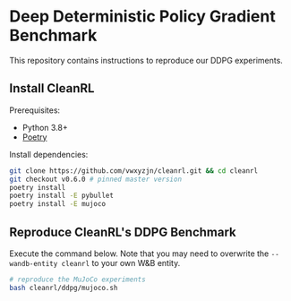 # Deep Deterministic Policy Gradient Benchmark

This repository contains instructions to reproduce our DDPG experiments.

## Install CleanRL

Prerequisites:
* Python 3.8+
* [Poetry](https://python-poetry.org)

Install dependencies:

```bash
git clone https://github.com/vwxyzjn/cleanrl.git && cd cleanrl
git checkout v0.6.0 # pinned master version
poetry install
poetry install -E pybullet
poetry install -E mujoco
```

## Reproduce CleanRL's DDPG Benchmark

Execute the command below. Note that you may need to overwrite the `--wandb-entity cleanrl` to your own W&B entity.

```bash
# reproduce the MuJoCo experiments
bash cleanrl/ddpg/mujoco.sh
```

